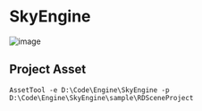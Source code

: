 # SkyEngine

![image](https://user-images.githubusercontent.com/35895395/195400282-ca50e99a-090b-4c52-a84c-d7e31a489e2f.png)

## Project Asset
```shell
AssetTool -e D:\Code\Engine\SkyEngine -p D:\Code\Engine\SkyEngine\sample\RDSceneProject
```
